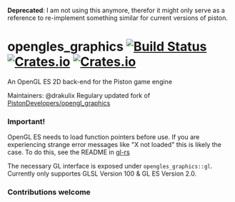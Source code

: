 **Deprecated**: I am not using this anymore, therefor it might only serve as a reference to re-implement something similar for current versions of piston.

# opengles_graphics [![Build Status](https://travis-ci.org/PistonDevelopers/opengl_graphics.svg)](https://travis-ci.org/Drakulix/opengles_graphics) [![Crates.io](https://img.shields.io/crates/v/opengles_graphics.svg)](https://crates.io/crates/opengles_graphics) [![Crates.io](https://img.shields.io/crates/l/opengles_graphics.svg)](https://github.com/Drakulix/opengles_graphics/blob/master/LICENSE)

An OpenGL ES 2D back-end for the Piston game engine

Maintainers: @drakulix
Regulary updated fork of [PistonDevelopers/opengl_graphics](https://github.com/PistonDevelopers/opengl_graphics)

### Important!

OpenGL ES needs to load function pointers before use.
If you are experiencing strange error messages like "X not loaded" this is likely the case.
To do this, see the README in [gl-rs](https://github.com/bjz/gl-rs)


The necessary GL interface is exposed under `opengles_graphics::gl`.
Currently only supportes GLSL Version 100 & GL ES Version 2.0.

### Contributions welcome
